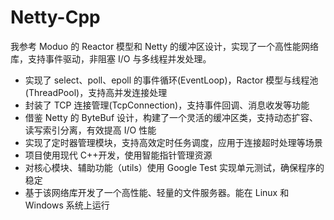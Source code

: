 # Netty-Cpp

我参考 Moduo 的 Reactor 模型和 Netty 的缓冲区设计，实现了一个高性能网络库，支持事件驱动，非阻塞 I/O 与多线程并发处理。

* 实现了 select、poll、epoll 的事件循环(EventLoop)，Ractor 模型与线程池(ThreadPool)，支持高并发连接处理
* 封装了 TCP 连接管理(TcpConnection)，支持事件回调、消息收发等功能
* 借鉴 Netty 的 ByteBuf 设计，构建了一个灵活的缓冲区类，支持动态扩容、读写索引分离，有效提高 I/O 性能
* 实现了定时器管理模块，支持高效定时任务调度，应用于连接超时处理等场景
* 项目使用现代 C++开发，使用智能指针管理资源
* 对核心模块、辅助功能（utils）使用 Google Test 实现单元测试，确保程序的稳定
* 基于该网络库开发了一个高性能、轻量的文件服务器。能在 Linux 和 Windows 系统上运行